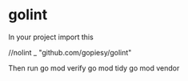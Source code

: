 # golint

In your project import this 

//nolint
_ "github.com/gopiesy/golint"


Then run 
go mod verify
go mod tidy
go mod vendor